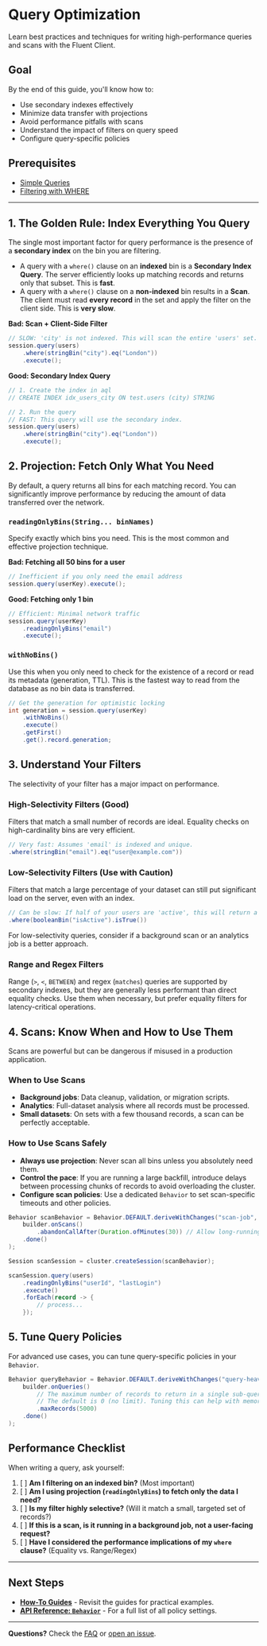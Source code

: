 # Query Optimization

Learn best practices and techniques for writing high-performance queries and scans with the Fluent Client.

## Goal

By the end of this guide, you'll know how to:
- Use secondary indexes effectively
- Minimize data transfer with projections
- Avoid performance pitfalls with scans
- Understand the impact of filters on query speed
- Configure query-specific policies

## Prerequisites

- [Simple Queries](../../guides/querying/simple-queries.md)
- [Filtering with WHERE](../../guides/querying/filtering.md)

---

## 1. The Golden Rule: Index Everything You Query

The single most important factor for query performance is the presence of a **secondary index** on the bin you are filtering.

- A query with a `where()` clause on an **indexed** bin is a **Secondary Index Query**. The server efficiently looks up matching records and returns only that subset. This is **fast**.
- A query with a `where()` clause on a **non-indexed** bin results in a **Scan**. The client must read **every record** in the set and apply the filter on the client side. This is **very slow**.

**Bad: Scan + Client-Side Filter**
```java
// SLOW: 'city' is not indexed. This will scan the entire 'users' set.
session.query(users)
    .where(stringBin("city").eq("London"))
    .execute();
```

**Good: Secondary Index Query**
```java
// 1. Create the index in aql
// CREATE INDEX idx_users_city ON test.users (city) STRING

// 2. Run the query
// FAST: This query will use the secondary index.
session.query(users)
    .where(stringBin("city").eq("London"))
    .execute();
```

## 2. Projection: Fetch Only What You Need

By default, a query returns all bins for each matching record. You can significantly improve performance by reducing the amount of data transferred over the network.

### `readingOnlyBins(String... binNames)`

Specify exactly which bins you need. This is the most common and effective projection technique.

**Bad: Fetching all 50 bins for a user**
```java
// Inefficient if you only need the email address
session.query(userKey).execute();
```

**Good: Fetching only 1 bin**
```java
// Efficient: Minimal network traffic
session.query(userKey)
    .readingOnlyBins("email")
    .execute();
```

### `withNoBins()`

Use this when you only need to check for the existence of a record or read its metadata (generation, TTL). This is the fastest way to read from the database as no bin data is transferred.

```java
// Get the generation for optimistic locking
int generation = session.query(userKey)
    .withNoBins()
    .execute()
    .getFirst()
    .get().record.generation;
```

## 3. Understand Your Filters

The selectivity of your filter has a major impact on performance.

### High-Selectivity Filters (Good)

Filters that match a small number of records are ideal. Equality checks on high-cardinality bins are very efficient.

```java
// Very fast: Assumes 'email' is indexed and unique.
.where(stringBin("email").eq("user@example.com"))
```

### Low-Selectivity Filters (Use with Caution)

Filters that match a large percentage of your dataset can still put significant load on the server, even with an index.

```java
// Can be slow: If half of your users are 'active', this will return a lot of data.
.where(booleanBin("isActive").isTrue())
```
For low-selectivity queries, consider if a background scan or an analytics job is a better approach.

### Range and Regex Filters

Range (`>`, `<`, `BETWEEN`) and regex (`matches`) queries are supported by secondary indexes, but they are generally less performant than direct equality checks. Use them when necessary, but prefer equality filters for latency-critical operations.

## 4. Scans: Know When and How to Use Them

Scans are powerful but can be dangerous if misused in a production application.

### When to Use Scans

- **Background jobs**: Data cleanup, validation, or migration scripts.
- **Analytics**: Full-dataset analysis where all records must be processed.
- **Small datasets**: On sets with a few thousand records, a scan can be perfectly acceptable.

### How to Use Scans Safely

- **Always use projection**: Never scan all bins unless you absolutely need them.
- **Control the pace**: If you are running a large backfill, introduce delays between processing chunks of records to avoid overloading the cluster.
- **Configure scan policies**: Use a dedicated `Behavior` to set scan-specific timeouts and other policies.

```java
Behavior scanBehavior = Behavior.DEFAULT.deriveWithChanges("scan-job", builder ->
    builder.onScans()
        .abandonCallAfter(Duration.ofMinutes(30)) // Allow long-running scans
    .done()
);

Session scanSession = cluster.createSession(scanBehavior);

scanSession.query(users)
    .readingOnlyBins("userId", "lastLogin")
    .execute()
    .forEach(record -> {
        // process...
    });
```

## 5. Tune Query Policies

For advanced use cases, you can tune query-specific policies in your `Behavior`.

```java
Behavior queryBehavior = Behavior.DEFAULT.deriveWithChanges("query-heavy", builder ->
    builder.onQueries()
        // The maximum number of records to return in a single sub-query to a node.
        // The default is 0 (no limit). Tuning this can help with memory management on the client.
        .maxRecords(5000)
    .done()
);
```

## Performance Checklist

When writing a query, ask yourself:

1.  [ ] **Am I filtering on an indexed bin?** (Most important)
2.  [ ] **Am I using projection (`readingOnlyBins`) to fetch only the data I need?**
3.  [ ] **Is my filter highly selective?** (Will it match a small, targeted set of records?)
4.  [ ] **If this is a scan, is it running in a background job, not a user-facing request?**
5.  [ ] **Have I considered the performance implications of my `where` clause?** (Equality vs. Range/Regex)

---

## Next Steps

- **[How-To Guides](../../guides/README.md)** - Revisit the guides for practical examples.
- **[API Reference: `Behavior`](../../api/behavior.md)** - For a full list of all policy settings.

---

**Questions?** Check the [FAQ](../../troubleshooting/faq.md) or [open an issue](https://github.com/aerospike/aerospike-fluent-client-java/issues).

